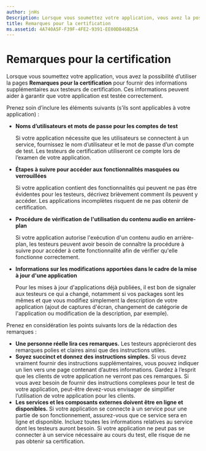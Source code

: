 ```yaml
---
author: jnHs
Description: Lorsque vous soumettez votre application, vous avez la possibilité d’utiliser la page Remarques pour la certification pour fournir des informations supplémentaires aux testeurs de certification. Ces informations peuvent aider à garantir que votre application est testée correctement.
title: Remarques pour la certification
ms.assetid: 4A740A5F-F39F-4FE2-9391-EE00DB46B25A
---
```


# Remarques pour la certification


Lorsque vous soumettez votre application, vous avez la possibilité d’utiliser la pages **Remarques pour la certification** pour fournir des informations supplémentaires aux testeurs de certification. Ces informations peuvent aider à garantir que votre application est testée correctement.

Prenez soin d’inclure les éléments suivants (s’ils sont applicables à votre application) :

-   **Noms d’utilisateurs et mots de passe pour les comptes de test**

    Si votre application nécessite que les utilisateurs se connectent à un service, fournissez le nom d’utilisateur et le mot de passe d’un compte de test. Les testeurs de certification utiliseront ce compte lors de l’examen de votre application.

-   **Étapes à suivre pour accéder aux fonctionnalités masquées ou verrouillées**

    Si votre application contient des fonctionnalités qui peuvent ne pas être évidentes pour les testeurs, décrivez brièvement comment ils peuvent y accéder. Les applications incomplètes risquent de ne pas obtenir de certification.

-   **Procédure de vérification de l'utilisation du contenu audio en arrière-plan**

    Si votre application autorise l'exécution d'un contenu audio en arrière-plan, les testeurs peuvent avoir besoin de connaître la procédure à suivre pour accéder à cette fonctionnalité afin de vérifier qu'elle fonctionne correctement.

-   **Informations sur les modifications apportées dans le cadre de la mise à jour d'une application**

    Pour les mises à jour d'applications déjà publiées, il est bon de signaler aux testeurs ce qui a changé, notamment si vos packages sont les mêmes et que vous modifiez simplement la description de votre application (ajout de captures d'écran, changement de catégorie de l'application ou modification de la description, par exemple).

Prenez en considération les points suivants lors de la rédaction des remarques :

-   **Une personne réelle lira ces remarques.** Les testeurs apprécieront des remarques polies et claires ainsi que des instructions utiles.
-   **Soyez succinct et donnez des instructions simples.** Si vous devez vraiment fournir des instructions supplémentaires, vous pouvez indiquer un lien vers une page contenant d’autres informations. Gardez à l’esprit que les clients de votre application ne verront pas ces remarques. Si vous avez besoin de fournir des instructions complexes pour le test de votre application, peut-être devez-vous envisager de simplifier l’utilisation de votre application pour les clients.
-   **Les services et les composants externes doivent être en ligne et disponibles.** Si votre application se connecte à un service pour une partie de son fonctionnement, assurez-vous que ce service sera en ligne et disponible. Incluez toutes les informations relatives au service dont les testeurs auront besoin. Si votre application ne peut pas se connecter à un service nécessaire au cours du test, elle risque de ne pas obtenir sa certification.

 

 






<!--HONumber=May16_HO2-->


